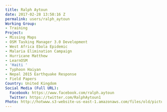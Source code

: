 ```yaml
---
title: Ralph Aytoun
date: 2017-02-28 13:58:16 Z
permalink: users/ralph_aytoun
Working Group:
- Training
Project:
- Missing Maps
- OSM Tasking Manager 3.0 Development
- West Africa Ebola Epidemic
- Malaria Elimination Campaign
- Hurricane Matthew
- LearnOSM
- 'Haiti '
- Typhoon Haiyan
- Nepal 2015 Earthquake Response
- Field Papers
Country: United Kingdom
Social Media (Full URL):
  Facebook: https://www.facebook.com/ralph.aytoun
  Twitter: https://twitter.com/RalphAytoun1
Photo: http://hotwww.s3-website-us-east-1.amazonaws.com/files/old/pictures/picture-366-1488296375.jpg
---
```


